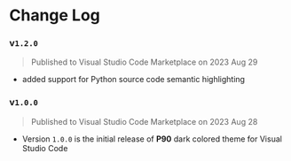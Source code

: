 # Change Log

### v`1.2.0`
> Published to Visual Studio Code Marketplace on 2023 Aug 29
* added support for Python source code semantic highlighting

### v`1.0.0`
> Published to Visual Studio Code Marketplace on 2023 Aug 28
* Version `1.0.0` is the initial release of **P90** dark colored theme for Visual Studio Code